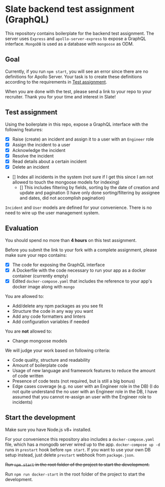 # Slate backend test assignment (GraphQL)

This repository contains boilerplate for the backend test assignment.
The server uses `Express` and `apollo-server-express` to expose a GraphQL interface. `MongoDB` is used as a database with `mongoose` as ODM.

## Goal

Currently, if you run `npm start`, you will see an error since there are no definitions for Apollo Server. Your task is to create these definitions according to the requirements in [Test assignment](#test-assignment).

When you are done with the test, please send a link to your repo to your recruiter.  Thank you for your time and interest in Slate!

## Test assignment

Using the boilerplate in this repo, expose a GraphQL interface with the following features:

- [x] Raise (create) an incident and assign it to a user with an `Engineer` role
- [x] Assign the incident to a user
- [x] Acknowledge the incident
- [x] Resolve the incident
- [x] Read details about a certain incident
- [x] Delete an incident
- [] Index all incidents in the system (not sure if I get this since I am not allowed to touch the mongoose models for indexing)
  - [] This includes filtering by fields, sorting by the date of creation and update and pagination (I have only done sorting/filtering by assignee and dates, did not accomplish pagination)

`Incident` and `User` models are defined for your convenience. There is no need to wire up the user management system.

## Evaluation

You should spend no more than **4 hours** on this test assignment.

Before you submit the link to your fork with a complete assignment, please make sure your repo contains:

- [x] The code for exposing the GraphQL interface
- [x] A Dockerfile with the code necessary to run your app as a docker container (currently empty)
- [x] Edited `docker-compose.yaml` that includes the reference to your app's docker image along with `mongo`

You are allowed to:

- Add/delete any npm packages as you see fit
- Structure the code in any way you want
- Add any code formatters and linters
- Add configuration variables if needed

You are **not** allowed to:
- Change mongoose models

We will judge your work based on following criteria:
- Code quality, structure and readability
- Amount of boilerplate code
- Usage of new language and framework features to reduce the amount of code written
- Presence of code tests (not required, but is still a big bonus)
- Edge cases coverage (e.g. no user with an Engineer role in the DB) (I do not quite understand the no user with an Engineer role in the DB, I have assumed that you cannot re-assign an user with the Engineer role to incidents)

## Start the development

Make sure you have Node.js v8+ installed.

For your convenience this repository also includes a `docker-compose.yaml` file, which has a mongodb server wired up to the app. `docker-compose up -d` runs in `prestart` hook before `npm start`. If you want to use your own DB setup instead, just delete `prestart` webhook from `package.json`.

~~Run `npm start` in the root folder of the project to start the development.~~

Run `npm run docker-start` in the root folder of the project to start the development.
